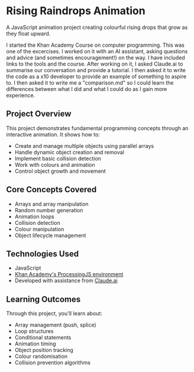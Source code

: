 # Rising Raindrops Animation
A JavaScript animation project creating colourful rising drops that grow as they float upward.

I started the Khan Academy Course on computer programming. This was one of the excercises. I worked on it with an AI assistant, asking questions and advice (and sometimes encouragement!) on the way. I have included links to the tools and the course. After working on it, I asked Claude.ai to summarise our conversation and provide a tutorial. I then asked it to write the code as a x10 developer to provide an example of something to aspire to. I then asked it to write me a "comparison.md" so I could learn the differences between what I did and what I could do as I gain more experience.


## Project Overview
This project demonstrates fundamental programming concepts through an interactive animation. It shows how to:
- Create and manage multiple objects using parallel arrays
- Handle dynamic object creation and removal
- Implement basic collision detection
- Work with colours and animation
- Control object growth and movement

## Core Concepts Covered
- Arrays and array manipulation
- Random number generation
- Animation loops
- Collision detection
- Colour manipulation
- Object lifecycle management

## Technologies Used
- JavaScript
- [Khan Academy's ProcessingJS environment](https://www.khanacademy.org/computing/computer-programming)
- Developed with assistance from [Claude.ai](https://claude.ai/)

## Learning Outcomes
Through this project, you'll learn about:
- Array management (push, splice)
- Loop structures
- Conditional statements
- Animation timing
- Object position tracking
- Colour randomisation
- Collision prevention algorithms

